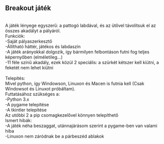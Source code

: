 <h2>Breakout játék</h2> </br>
A játék lényege egyszerű: a pattogó labdával, és az ütővel távolítsuk el az összes akadályt a pályáról. </br>
Funkciók: </br>
-Saját pályaszerkesztő </br>
-Állítható háttér, játékos és labdaszín </br>
-A játék arányokkal dolgozik, így bármilyen felbontáson futni fog teljes képernyőben (elméletileg...) </br>
-11 féle színű akadály, ezek közül 2 speciális: a szürkét kétszer kell kiütni, a feketét nem lehet kiütni </br>
 </br>
Telepítés: </br>
Mivel python, így Windowson, Linuxon és Macen is futnia kell (Csak Windowsot és Linuxot próbáltam). </br>
Futtatásához szükséges a: </br>
-Python 3.x </br>
-A pygame telepítése </br>
-A tkintler telepítése </br>
Az utóbbi 2 a pip csomagkezelővel könnyen telepíthető </br>
Ismert hibák: </br>
-A játék néha beszaggat, utánnajárásom szerint a pygame-ben van valami hiba </br>
-Linuxon nem záródnak be a párbeszéd ablakok
